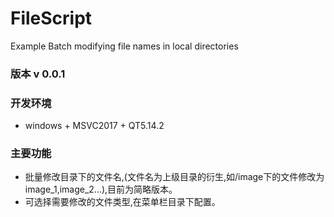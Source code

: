 # FileScript
Example Batch modifying file names in local directories
### 版本 v 0.0.1
### 开发环境
* windows + MSVC2017 + QT5.14.2
### 主要功能
* 批量修改目录下的文件名,(文件名为上级目录的衍生,如/image下的文件修改为image_1,image_2...),目前为简略版本。
* 可选择需要修改的文件类型,在菜单栏目录下配置。
